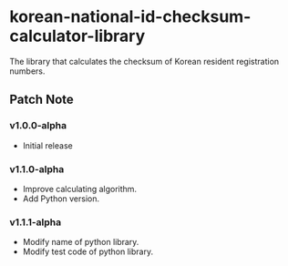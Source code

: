 # korean-national-id-checksum-calculator-library
The library that calculates the checksum of Korean resident registration numbers.

## Patch Note

### v1.0.0-alpha

- Initial release

### v1.1.0-alpha

- Improve calculating algorithm.
- Add Python version.

### v1.1.1-alpha

- Modify name of python library.
- Modify test code of python library.
